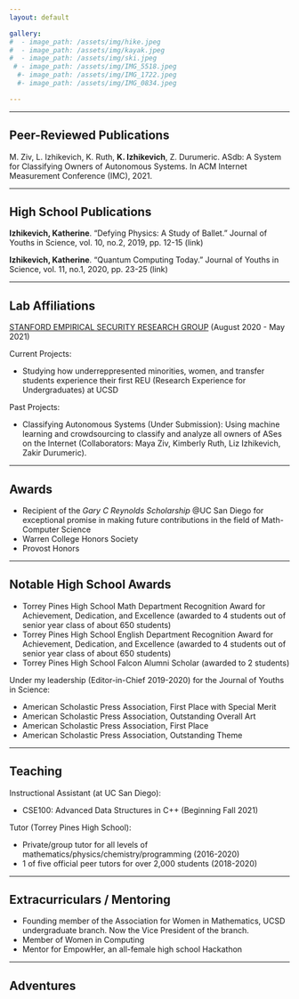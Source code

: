 ```yaml
---
layout: default

gallery:
#  - image_path: /assets/img/hike.jpeg
#  - image_path: /assets/img/kayak.jpeg
#  - image_path: /assets/img/ski.jpeg
 # - image_path: /assets/img/IMG_5518.jpeg
  #- image_path: /assets/img/IMG_1722.jpeg
  #- image_path: /assets/img/IMG_0834.jpeg

---
```


* * *
## Peer-Reviewed Publications

M. Ziv, L. Izhikevich, K. Ruth, **K. Izhikevich**, Z. Durumeric. ASdb: A System for Classifying Owners of Autonomous Systems. In ACM Internet Measurement Conference (IMC), 2021. 

* * *
## High School Publications 

**Izhikevich, Katherine**. “Defying Physics: A Study of Ballet.” Journal of Youths in Science, vol. 10, no.2, 2019, pp. 12-15 (link)

**Izhikevich, Katherine**. “Quantum Computing Today.” Journal of Youths in Science, vol. 11, no.1, 2020, pp. 23-25 (link)

* * *
## Lab Affiliations



[STANFORD EMPIRICAL SECURITY RESEARCH GROUP](https://esrg.stanford.edu) 
(August 2020 - May 2021)


Current Projects:
* Studying how underreppresented minorities, women, and transfer students experience their first REU (Research Experience for Undergraduates) at UCSD

Past Projects:
* Classifying Autonomous Systems (Under Submission): Using machine learning and crowdsourcing to classify and analyze all owners of ASes on the Internet (Collaborators: Maya Ziv, Kimberly Ruth, Liz Izhikevich, Zakir Durumeric).   


* * *
## Awards

*	Recipient of the *Gary C Reynolds Scholarship* @UC San Diego for exceptional promise in making future contributions in the field of Math-Computer Science
*	Warren College Honors Society
*	Provost Honors

* * *

## Notable High School Awards

* Torrey Pines High School Math Department Recognition Award for Achievement, Dedication, and Excellence (awarded to 4 students out of senior year class of about 650 students)
* Torrey Pines High School English Department Recognition Award for Achievement, Dedication, and Excellence (awarded to 4 students out of senior year class of about 650 students)
* Torrey Pines High School Falcon Alumni Scholar (awarded to 2 students)

Under my leadership (Editor-in-Chief 2019-2020) for the Journal of Youths in Science: 

* American Scholastic Press Association, First Place with Special Merit 
* American Scholastic Press Association, Outstanding Overall Art
*	American Scholastic Press Association, First Place
*	American Scholastic Press Association, Outstanding Theme


* * *
## Teaching

Instructional Assistant (at UC San Diego):

* CSE100: Advanced Data Structures in C++ (Beginning Fall 2021)

Tutor (Torrey Pines High School):

* Private/group tutor for all levels of mathematics/physics/chemistry/programming (2016-2020)
* 1 of five official peer tutors for over 2,000 students (2018-2020)

* * *
## Extracurriculars / Mentoring

* Founding member of the Association for Women in Mathematics, UCSD undergraduate branch. Now the Vice President of the branch.
*	Member of Women in Computing
* Mentor for EmpowHer, an all-female high school Hackathon

* * *
## Adventures

